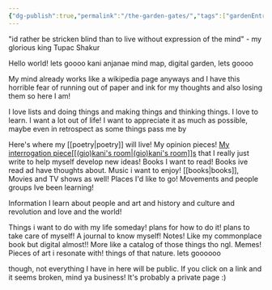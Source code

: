 ```yaml
---
{"dg-publish":true,"permalink":"/the-garden-gates/","tags":["gardenEntry"],"created":"2025-08-08T01:59:24.725-07:00","updated":"2025-08-08T17:53:23.229-07:00"}
---
```


"id rather be stricken blind than to live without expression of the mind" - my glorious king Tupac Shakur

Hello world! lets goooo kani anjanae mind map, digital garden, lets goooo

My mind already works like a wikipedia page anyways and I have this horrible fear of running out of paper and ink for my thoughts and also losing them so here I am!

I love lists and doing things and making things and thinking things. I love to learn. I want a lot out of life! I want to appreciate it as much as possible, maybe even in retrospect as some things pass me by

Here's where my [[poetry\|poetry]] will live! My opinion pieces! [My interrogation piece[[(gio)kani's room\|(gio)kani's room]]s]() that I really just write to help myself develop new ideas! Books I want to read! Books ive read ad have thoughts about. Music i want to enjoy! [[books\|books]], Movies and TV shows as well! Places I'd like to go! Movements and people groups Ive been learning!

Information I learn about people and art and history and culture and revolution and love and the world! 

Things i want to do with my life someday! plans for how to do it! plans to take care of myself! A journal to know myself! Notes! Like my commonplace book but digital almost!! More like a catalog of those things tho ngl. Memes! Pieces of art i resonate with! things of that nature. lets goooooo

though, not everything I have in here will be public. If you click on a link and it seems broken, mind ya business! It's probably a private page :)
